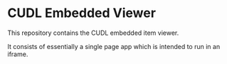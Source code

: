 # CUDL Embedded Viewer

This repository contains the CUDL embedded item viewer.

It consists of essentially a single page app which is intended to run in an
iframe.
